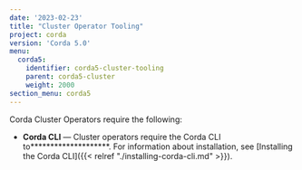 ```yaml
---
date: '2023-02-23'
title: "Cluster Operator Tooling"
project: corda
version: 'Corda 5.0'
menu:
  corda5:
    identifier: corda5-cluster-tooling
    parent: corda5-cluster
    weight: 2000
section_menu: corda5
---
```

Corda Cluster Operators require the following:

* **Corda CLI** — Cluster operators require the Corda CLI to********************.
For information about installation, see [Installing the Corda CLI]({{< relref "./installing-corda-cli.md" >}}).